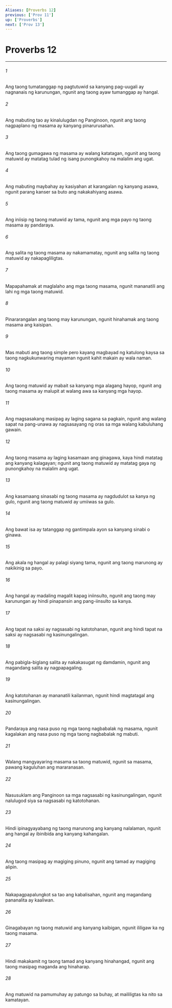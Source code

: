 ```yaml
---
Aliases: [Proverbs 12]
previous: ['Prov 11']
up: ['Proverbs']
next: ['Prov 13']
---
```

# Proverbs 12

***


###### 1 


Ang taong tumatanggap ng pagtutuwid sa kanyang pag-uugali ay nagnanais ng karunungan, ngunit ang taong ayaw tumanggap ay hangal. 


###### 2 


Ang mabuting tao ay kinalulugdan ng Panginoon, ngunit ang taong nagpaplano ng masama ay kanyang pinarurusahan. 


###### 3 


Ang taong gumagawa ng masama ay walang katatagan, ngunit ang taong matuwid ay matatag tulad ng isang punongkahoy na malalim ang ugat. 


###### 4 


Ang mabuting maybahay ay kasiyahan at karangalan ng kanyang asawa, ngunit parang kanser sa buto ang nakakahiyang asawa. 


###### 5 


Ang iniisip ng taong matuwid ay tama, ngunit ang mga payo ng taong masama ay pandaraya. 


###### 6 


Ang salita ng taong masama ay nakamamatay, ngunit ang salita ng taong matuwid ay nakapagliligtas. 


###### 7 


Mapapahamak at maglalaho ang mga taong masama, ngunit mananatili ang lahi ng mga taong matuwid. 


###### 8 


Pinararangalan ang taong may karunungan, ngunit hinahamak ang taong masama ang kaisipan. 


###### 9 


Mas mabuti ang taong simple pero kayang magbayad ng katulong kaysa sa taong nagkukunwaring mayaman ngunit kahit makain ay wala naman. 


###### 10 


Ang taong matuwid ay mabait sa kanyang mga alagang hayop, ngunit ang taong masama ay malupit at walang awa sa kanyang mga hayop. 


###### 11 


Ang magsasakang masipag ay laging sagana sa pagkain, ngunit ang walang sapat na pang-unawa ay nagsasayang ng oras sa mga walang kabuluhang gawain. 


###### 12 


Ang taong masama ay laging kasamaan ang ginagawa, kaya hindi matatag ang kanyang kalagayan; ngunit ang taong matuwid ay matatag gaya ng punongkahoy na malalim ang ugat. 


###### 13 


Ang kasamaang sinasabi ng taong masama ay nagdudulot sa kanya ng gulo, ngunit ang taong matuwid ay umiiwas sa gulo. 


###### 14 


Ang bawat isa ay tatanggap ng gantimpala ayon sa kanyang sinabi o ginawa. 


###### 15 


Ang akala ng hangal ay palagi siyang tama, ngunit ang taong marunong ay nakikinig sa payo. 


###### 16 


Ang hangal ay madaling magalit kapag iniinsulto, ngunit ang taong may karunungan ay hindi pinapansin ang pang-iinsulto sa kanya. 


###### 17 


Ang tapat na saksi ay nagsasabi ng katotohanan, ngunit ang hindi tapat na saksi ay nagsasabi ng kasinungalingan. 


###### 18 


Ang pabigla-biglang salita ay nakakasugat ng damdamin, ngunit ang magandang salita ay nagpapagaling. 


###### 19 


Ang katotohanan ay mananatili kailanman, ngunit hindi magtatagal ang kasinungalingan. 


###### 20 


Pandaraya ang nasa puso ng mga taong nagbabalak ng masama, ngunit kagalakan ang nasa puso ng mga taong nagbabalak ng mabuti. 


###### 21 


Walang mangyayaring masama sa taong matuwid, ngunit sa masama, pawang kaguluhan ang mararanasan. 


###### 22 


Nasusuklam ang Panginoon sa mga nagsasabi ng kasinungalingan, ngunit nalulugod siya sa nagsasabi ng katotohanan. 


###### 23 


Hindi ipinagyayabang ng taong marunong ang kanyang nalalaman, ngunit ang hangal ay ibinibida ang kanyang kahangalan. 


###### 24 


Ang taong masipag ay magiging pinuno, ngunit ang tamad ay magiging alipin. 


###### 25 


Nakapagpapalungkot sa tao ang kabalisahan, ngunit ang magandang pananalita ay kaaliwan. 


###### 26 


Ginagabayan ng taong matuwid ang kanyang kaibigan, ngunit ililigaw ka ng taong masama. 


###### 27 


Hindi makakamit ng taong tamad ang kanyang hinahangad, ngunit ang taong masipag maganda ang hinaharap. 


###### 28 


Ang matuwid na pamumuhay ay patungo sa buhay, at maililigtas ka nito sa kamatayan.
